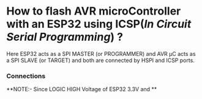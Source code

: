 # How to flash AVR microController with an ESP32 using ICSP(*In Circuit Serial Programming*) ?
Here ESP32 acts as a SPI MASTER (or PROGRAMMER) and AVR μC acts as a SPI SLAVE (or TARGET) and both are connected by HSPI and ICSP ports.
### Connections
**NOTE:- Since LOGIC HIGH Voltage of ESP32 3.3V and **
